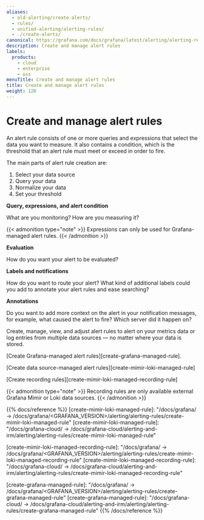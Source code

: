 ```yaml
---
aliases:
  - old-alerting/create-alerts/
  - rules/
  - unified-alerting/alerting-rules/
  - ./create-alerts/
canonical: https://grafana.com/docs/grafana/latest/alerting/alerting-rules/
description: Create and manage alert rules
labels:
  products:
    - cloud
    - enterprise
    - oss
menuTitle: Create and manage alert rules
title: Create and manage alert rules
weight: 120
---
```


# Create and manage alert rules

An alert rule consists of one or more queries and expressions that select the data you want to measure. It also contains a condition, which is the threshold that an alert rule must meet or exceed in order to fire.

The main parts of alert rule creation are:

1. Select your data source
1. Query your data
1. Normalize your data
1. Set your threshold

**Query, expressions, and alert condition**

What are you monitoring? How are you measuring it?

{{< admonition type="note" >}}
Expressions can only be used for Grafana-managed alert rules.
{{< /admonition >}}

**Evaluation**

How do you want your alert to be evaluated?

**Labels and notifications**

How do you want to route your alert? What kind of additional labels could you add to annotate your alert rules and ease searching?

**Annotations**

Do you want to add more context on the alert in your notification messages, for example, what caused the alert to fire? Which server did it happen on?

Create, manage, view, and adjust alert rules to alert on your metrics data or log entries from multiple data sources — no matter where your data is stored.

[Create Grafana-managed alert rules][create-grafana-managed-rule].

[Create data source-managed alert rules][create-mimir-loki-managed-rule]

[Create recording rules][create-mimir-loki-managed-recording-rule]

{{< admonition type="note" >}}
Recording rules are only available external Grafana Mimir or Loki data sources.
{{< /admonition >}}

{{% docs/reference %}}
[create-mimir-loki-managed-rule]: "/docs/grafana/ -> /docs/grafana/<GRAFANA_VERSION>/alerting/alerting-rules/create-mimir-loki-managed-rule"
[create-mimir-loki-managed-rule]: "/docs/grafana-cloud/ -> /docs/grafana-cloud/alerting-and-irm/alerting/alerting-rules/create-mimir-loki-managed-rule"

[create-mimir-loki-managed-recording-rule]: "/docs/grafana/ -> /docs/grafana/<GRAFANA_VERSION>/alerting/alerting-rules/create-mimir-loki-managed-recording-rule"
[create-mimir-loki-managed-recording-rule]: "/docs/grafana-cloud/ -> /docs/grafana-cloud/alerting-and-irm/alerting/alerting-rules/create-mimir-loki-managed-recording-rule"

[create-grafana-managed-rule]: "/docs/grafana/ -> /docs/grafana/<GRAFANA_VERSION>/alerting/alerting-rules/create-grafana-managed-rule"
[create-grafana-managed-rule]: "/docs/grafana-cloud/ -> /docs/grafana-cloud/alerting-and-irm/alerting/alerting-rules/create-grafana-managed-rule"
{{% /docs/reference %}}
